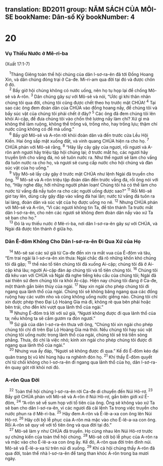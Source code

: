 translation: BD2011
group: NĂM SÁCH CỦA MÔI-SE
bookName: Dân-số Ký 
bookNumber: 4
-------

<div class="title"><h1>20</h1><h3>Vụ Thiếu Nước ở Mê-ri-ba</h3><p>(Xuất 17:1-7)</p></div>
<span class="verse dan_20_1"> <sup>1</sup>Tháng Giêng toàn thể hội chúng của dân I-sơ-ra-ên đã tới Ðồng Hoang Xin, và dân chúng đóng trại ở Ca-đe. Mi-ri-am qua đời tại đó và được chôn ở đó.<br/></span>
<span class="verse dan_20_2"> <sup>2</sup> Bấy giờ hội chúng không có nước uống, nên họ tụ họp lại để chống Mô-sê và A-rôn. </span>
<span class="verse dan_20_3"><sup>3</sup> Dân chúng gây sự với Mô-sê và nói, “Ước gì khi thân nhân chúng tôi qua đời, chúng tôi cũng được chết theo họ trước mặt CHÚA! </span>
<span class="verse dan_20_4"><sup>4</sup> Tại sao các ông đem đoàn dân của CHÚA vào đồng hoang nầy, để chúng tôi và bầy súc vật của chúng tôi phải chết ở đây? </span>
<span class="verse dan_20_5"><sup>5</sup> Các ông đã đem chúng tôi lên khỏi Ai-cập, để đưa chúng tôi vào chốn thê lương nầy làm chi? Xứ gì mà không thể làm ruộng, không thể trồng vả, trồng nho, hay trồng lựu; thậm chí nước cũng không có để mà uống.”<br/></span>
<span class="verse dan_20_6"> <sup>6</sup> Bấy giờ Mô-sê và A-rôn rời khỏi đoàn dân và đến trước cửa Lều Hội Kiến. Hai ông sấp mặt xuống đất, và vinh quang CHÚA hiện ra cho họ. </span>
<span class="verse dan_20_7"><sup>7</sup> CHÚA phán với Mô-sê rằng, </span>
<span class="verse dan_20_8"><sup>8</sup> “Hãy lấy cây gậy của ngươi, rồi ngươi và A-rôn anh ngươi hãy triệu tập hội chúng lại; ở trước mắt họ, các ngươi hãy truyền lịnh cho vầng đá, nó sẽ tuôn nước ra. Như thế ngươi sẽ làm cho vầng đá tuôn nước ra cho họ, và ngươi sẽ cung cấp nước cho hội chúng và đàn súc vật của họ uống.”<br/></span>
<span class="verse dan_20_9"> <sup>9</sup> Vậy Mô-sê lấy cây gậy ở trước mặt CHÚA như lệnh Ngài đã truyền cho ông. </span>
<span class="verse dan_20_10"><sup>10</sup> Mô-sê và A-rôn triệu tập đoàn dân đến trước vầng đá, rồi ông nói với họ, “Hãy nghe đây, hỡi những người phản loạn! Chúng tôi há có thể làm cho nước từ vầng đá nầy tuôn ra cho các người uống được sao?” </span>
<span class="verse dan_20_11"><sup>11</sup> Rồi Mô-sê giơ tay lên, dùng cây gậy đập vào vầng đá hai lần; nước từ vầng đá tuôn ra lai láng, đoàn dân và súc vật của họ được uống no nê. </span>
<span class="verse dan_20_12"><sup>12</sup> Nhưng CHÚA phán với Mô-sê và A-rôn, “Vì các ngươi không tin Ta, để tôn thánh Ta trước mắt dân I-sơ-ra-ên, cho nên các ngươi sẽ không đem đoàn dân nầy vào xứ Ta sẽ ban cho họ.”<br/></span>
<span class="verse dan_20_13"> <sup>13</sup> Ðó là vụ thiếu nước ở Mê-ri-ba, nơi dân I-sơ-ra-ên gây sự với CHÚA, và Ngài đã được tôn thánh ở giữa họ.<br/></span>
<div class="title"><h3>Dân Ê-đôm Không Cho Dân I-sơ-ra-ên Ði Qua Xứ của Họ</h3></div>
<span class="verse dan_20_14"> <sup>14</sup> Mô-sê sai các sứ giả từ Ca-đe đến xin ra mắt vua của Ê-đôm và tâu, “Em trai ngài là I-sơ-ra-ên xin thưa: Ngài chắc đã rõ những khốn khó chúng tôi đã gặp; </span>
<span class="verse dan_20_15"><sup>15</sup> thể nào tổ tiên chúng tôi đã xuống Ai-cập; chúng tôi đã ở Ai-cập khá lâu; người Ai-cập đàn áp chúng tôi và tổ tiên chúng tôi. </span>
<span class="verse dan_20_16"><sup>16</sup> Chúng tôi đã kêu van với CHÚA và Ngài đã nghe tiếng kêu cầu của chúng tôi; Ngài đã sai thiên sứ đem chúng tôi ra khỏi Ai-cập. Hiện nay chúng tôi đang ở Ca-đe, một thành gần biên thùy của ngài. </span>
<span class="verse dan_20_17"><sup>17</sup> Nay xin ngài cho phép chúng tôi đi ngang qua lãnh thổ của ngài. Chúng tôi sẽ không băng ngang qua các đồng ruộng hay các vườn nho và cũng không uống nước giếng nào. Chúng tôi chỉ xin được phép theo Ðại Lộ Hoàng Gia mà đi, không rẽ qua bên phải hoặc bên trái, cho đến khi vượt qua lãnh thổ của ngài.”<br/></span>
<span class="verse dan_20_18"> <sup>18</sup> Nhưng Ê-đôm trả lời với sứ giả, “Ngươi không được đi qua lãnh thổ của ta; nếu không ta sẽ cầm gươm ra đón ngươi.”<br/></span>
<span class="verse dan_20_19"> <sup>19</sup> Sứ giả của dân I-sơ-ra-ên thưa với ông, “Chúng tôi xin ngài cho phép chúng tôi chỉ đi trên Ðại Lộ Hoàng Gia mà thôi. Nếu chúng tôi hay súc vật chúng tôi uống nước trong lãnh thổ của ngài, chúng tôi sẽ trả tiền sòng phẳng. Thưa, đó chỉ là việc nhỏ; kính xin ngài cho phép chúng tôi được đi ngang qua lãnh thổ của ngài.”<br/></span>
<span class="verse dan_20_20"> <sup>20</sup> Nhưng vua ấy đáp, “Ngươi sẽ không được đi qua.” Kế đó Ê-đôm kéo đại quân trang bị vũ khí hùng hậu ra nghênh đón họ. </span>
<span class="verse dan_20_21"><sup>21</sup> Khi thấy Ê-đôm quyết chí từ chối không cho I-sơ-ra-ên đi ngang qua lãnh thổ của họ, dân I-sơ-ra-ên quay gót rời khỏi nơi đó.<br/></span>
<div class="title"><h3>A-rôn Qua Ðời</h3></div>
<span class="verse dan_20_22"> <sup>22</sup> Toàn thể hội chúng I-sơ-ra-ên rời Ca-đe di chuyển đến Núi Hô-rơ. </span>
<span class="verse dan_20_23"><sup>23</sup> Bấy giờ CHÚA phán với Mô-sê và A-rôn ở Núi Hô-rơ, gần biên giới xứ Ê-đôm, </span>
<span class="verse dan_20_24"><sup>24</sup> “A-rôn sẽ về sum họp với tổ tiên của ông. Ông sẽ không vào xứ Ta sẽ ban cho dân I-sơ-ra-ên, vì các ngươi đã cãi lệnh Ta trong việc truyền cho nước phun ra ở Mê-ri-ba. </span>
<span class="verse dan_20_25"><sup>25</sup> Hãy đem A-rôn và Ê-lê-a-xa con ông lên Núi Hô-rơ. </span>
<span class="verse dan_20_26"><sup>26</sup> Hãy cởi bộ lễ phục của A-rôn mà mặc vào cho Ê-lê-a-xa con ông. Rồi A-rôn sẽ quy về với tổ tiên ông và qua đời tại đó.”<br/></span>
<span class="verse dan_20_27"> <sup>27</sup> Mô-sê làm y như CHÚA đã truyền. Họ cùng nhau lên Núi Hô-rơ trước sự chứng kiến của toàn thể hội chúng. </span>
<span class="verse dan_20_28"><sup>28</sup> Mô-sê cởi bộ lễ phục của A-rôn ra và mặc vào cho Ê-lê-a-xa con ông ấy. Kế đó, A-rôn qua đời trên đỉnh núi. Mô-sê và Ê-lê-a-xa từ trên núi đi xuống. </span>
<span class="verse dan_20_29"><sup>29</sup> Khi cả hội chúng thấy A-rôn đã qua đời, toàn thể nhà I-sơ-ra-ên để tang than khóc A-rôn trong ba mươi ngày.<br/></span>
